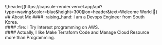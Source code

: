<div>
  <!--Header-->
    ![header](https://capsule-render.vercel.app/api?type=waving&color=blue&height=300&section=header&text=Welcome World 👋)
</div>
<div>
  <!--Body-->
## About Me
#### :raising_hand: I am a Devops Engineer from South Korea.<br/>
#### :fire: I Try Interest programming on AWS.<br/>
#### Actually, I like Make Terraform Code and Manage Cloud Resource more than Programming.<br/>
  
</div>
<!--
- 🔭 I’m currently working as a FreeLancer
- 🌱 I’m currently learning AWS and Devops Engineering
- 👯 I’m looking to collaborate on Good Company
- 🤔 I’m looking for help with AWSKRUG
- 💬 Ask me about AWS Certified Exam and Container about AWS ECS
- 📫 How to reach me: niceguy61@naver.com, niceguy6112@gmail.com
- 😄 Pronouns: ...
- ⚡ Fun fact: I'm a AWS Community Builder from 2025.
-->

